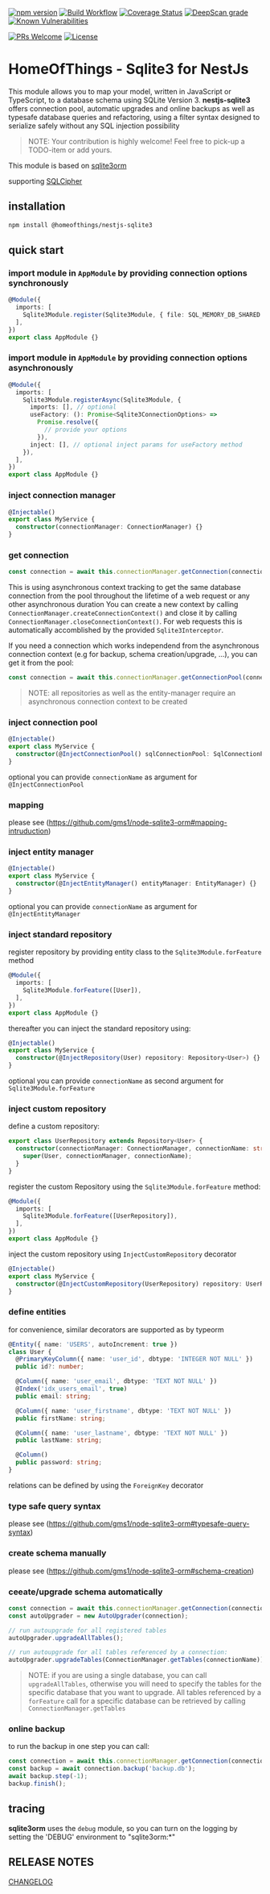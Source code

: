 [![npm version](https://badge.fury.io/js/%40homeofthings%2Fnestjs-sqlite3.svg)](https://badge.fury.io/js/%40homeofthings%2Fnestjs-sqlite3)
[![Build Workflow](https://github.com/gms1/HomeOfThings/actions/workflows/build.yml/badge.svg?branch=master)](https://github.com/gms1/HomeOfThings/actions/workflows/build.yml)
[![Coverage Status](https://codecov.io/gh/gms1/HomeOfThings/branch/master/graph/badge.svg?flag=nestjs-sqlite3)](https://app.codecov.io/gh/gms1/HomeOfThings/tree/master/packages%2Fnode%2F%40homeofthings%2Fnestjs-sqlite3)
[![DeepScan grade](https://deepscan.io/api/teams/439/projects/987/branches/1954/badge/grade.svg)](https://deepscan.io/dashboard#view=project&tid=439&pid=987&bid=1954)
[![Known Vulnerabilities](https://snyk.io/test/github/gms1/HomeOfThings/badge.svg)](https://snyk.io/test/github/gms1/HomeOfThings)

[![PRs Welcome](https://img.shields.io/badge/PRs-welcome-brightgreen.svg?style=flat-square)](http://makeapullrequest.com)
[![License](https://img.shields.io/npm/l/@homeofthings/nestjs-sqlite3.svg?style=flat-square)](https://github.com/gms1/HomeOfThings/blob/master/packages/node/@homeofthings/nestjs-sqlite3/LICENSE)

# HomeOfThings - Sqlite3 for NestJs

This module allows you to map your model, written in JavaScript or TypeScript, to a database schema using SQLite Version 3.
**nestjs-sqlite3** offers connection pool, automatic upgrades and online backups as well as typesafe database queries and refactoring, using a filter syntax designed to serialize safely without any SQL injection possibility

> NOTE: Your contribution is highly welcome! Feel free to pick-up a TODO-item or add yours.

This module is based on [sqlite3orm](https://www.npmjs.com/package/sqlite3orm)

supporting [SQLCipher](https://github.com/gms1/node-sqlite3-orm/blob/master/docs/sqlcipher.md)

## installation

```bash
npm install @homeofthings/nestjs-sqlite3
```

## quick start

### import module in `AppModule` by providing connection options synchronously

```Typescript
@Module({
  imports: [
    Sqlite3Module.register(Sqlite3Module, { file: SQL_MEMORY_DB_SHARED }),
  ],
})
export class AppModule {}
```

### import module in `AppModule` by providing connection options asynchronously

```Typescript
@Module({
  imports: [
    Sqlite3Module.registerAsync(Sqlite3Module, {
      imports: [], // optional
      useFactory: (): Promise<Sqlite3ConnectionOptions> =>
        Promise.resolve({
          // provide your options
        }),
      inject: [], // optional inject params for useFactory method
    }),
  ],
})
export class AppModule {}
```

### inject connection manager

```Typescript
@Injectable()
export class MyService {
  constructor(connectionManager: ConnectionManager) {}
}
```

### get connection

```Typescript
const connection = await this.connectionManager.getConnection(connectionName);
```

This is using asynchronous context tracking to get the same database connection from the pool throughout the lifetime of a web request or any other asynchronous duration
You can create a new context by calling `ConnectionManager.createConnectionContext()` and close it by calling `ConnectionManager.closeConnectionContext()`.
For web requests this is automatically accomblished by the provided `Sqlite3Interceptor`.

If you need a connection which works independend from the asynchronous connection context (e.g for backup, schema creation/upgrade, ...), you can get it from the pool:

```Typescript
const connection = await this.connectionManager.getConnectionPool(connectionName).get();
```

> NOTE: all repositories as well as the entity-manager require an asynchronous connection context to be created

### inject connection pool

```Typescript
@Injectable()
export class MyService {
  constructor(@InjectConnectionPool() sqlConnectionPool: SqlConnectionPool) {}
}
```

optional you can provide `connectionName` as argument for `@InjectConnectionPool`

### mapping

please see (https://github.com/gms1/node-sqlite3-orm#mapping-intruduction)

### inject entity manager

```Typescript
@Injectable()
export class MyService {
  constructor(@InjectEntityManager() entityManager: EntityManager) {}
}
```

optional you can provide `connectionName` as argument for `@InjectEntityManager`

### inject standard repository

register repository by providing entity class to the `Sqlite3Module.forFeature` method

```Typescript
@Module({
  imports: [
    Sqlite3Module.forFeature([User]),
  ],
})
export class AppModule {}
```

thereafter you can inject the standard repository using:

```Typescript
@Injectable()
export class MyService {
  constructor(@InjectRepository(User) repository: Repository<User>) {}
}
```

optional you can provide `connectionName` as second argument for `Sqlite3Module.forFeature`

### inject custom repository

define a custom repository:

```Typescript
export class UserRepository extends Repository<User> {
  constructor(connectionManager: ConnectionManager, connectionName: string) {
    super(User, connectionManager, connectionName);
  }
}
```

register the custom Repository using the `Sqlite3Module.forFeature` method:

```Typescript
@Module({
  imports: [
    Sqlite3Module.forFeature([UserRepository]),
  ],
})
export class AppModule {}
```

inject the custom repository using `InjectCustomRepository` decorator

```Typescript
@Injectable()
export class MyService {
  constructor(@InjectCustomRepository(UserRepository) repository: UserRepository) {}
}
```

### define entities

for convenience, similar decorators are supported as by typeorm

```Typescript
@Entity({ name: 'USERS', autoIncrement: true })
class User {
  @PrimaryKeyColumn({ name: 'user_id', dbtype: 'INTEGER NOT NULL' })
  public id?: number;

  @Column({ name: 'user_email', dbtype: 'TEXT NOT NULL' })
  @Index('idx_users_email', true)
  public email: string;

  @Column({ name: 'user_firstname', dbtype: 'TEXT NOT NULL' })
  public firstName: string;

  @Column({ name: 'user_lastname', dbtype: 'TEXT NOT NULL' })
  public lastName: string;

  @Column()
  public password: string;
}
```

relations can be defined by using the `ForeignKey` decorator

### type safe query syntax

please see (https://github.com/gms1/node-sqlite3-orm#typesafe-query-syntax)

### create schema manually

please see (https://github.com/gms1/node-sqlite3-orm#schema-creation)

### ceeate/upgrade schema automatically

```Typescript
const connection = await this.connectionManager.getConnection(connectionName);
const autoUpgrader = new AutoUpgrader(connection);

// run autoupgrade for all registered tables
autoUpgrader.upgradeAllTables();

// run autoupgrade for all tables referenced by a connection:
autoUpgrader.upgradeTables(ConnectionManager.getTables(connectionName));
```

> NOTE: if you are using a single database, you can call `upgradeAllTables`, otherwise you will need to specify the tables for the specific database that you want to upgrade.
> All tables referenced by a `forFeature` call for a specific database can be retrieved by calling `ConnectionManager.getTables`

### online backup

to run the backup in one step you can call:

```Typescript
const connection = await this.connectionManager.getConnection(connectionName);
const backup = await connection.backup('backup.db');
await backup.step(-1);
backup.finish();
```

## tracing

**sqlite3orm** uses the `debug` module, so you can turn on the logging by setting the 'DEBUG' environment to "sqlite3orm:\*"

## RELEASE NOTES

[CHANGELOG](./CHANGELOG.md)
